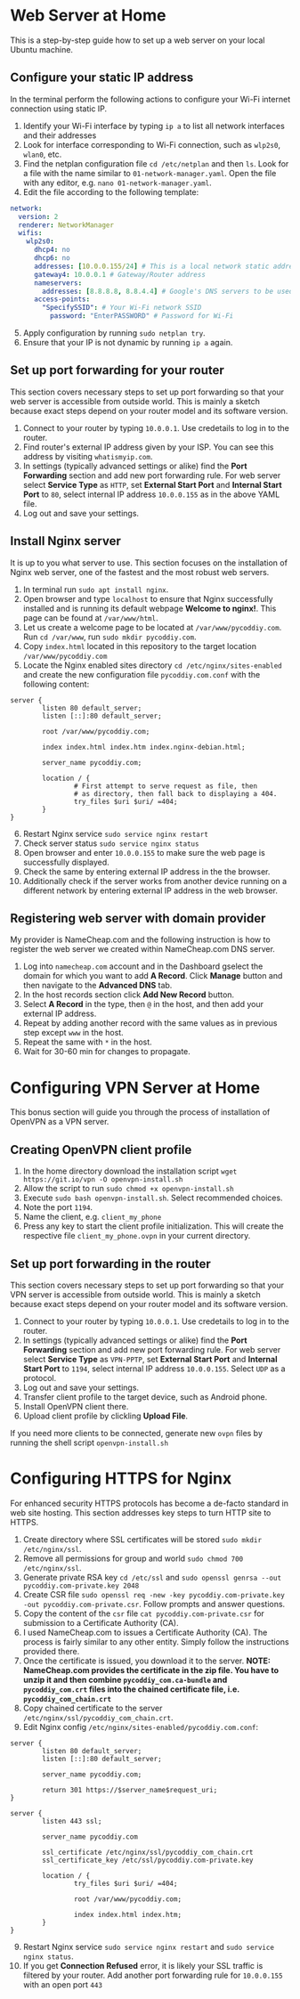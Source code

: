 # Web Server at Home

This is a step-by-step guide how to set up a web server on your local Ubuntu machine.

## Configure your static IP address
In the terminal perform the following actions to configure your Wi-Fi internet connection using static IP.

1. Identify your Wi-Fi interface by typing `ip a` to list all network interfaces and their addresses
2. Look for interface corresponding to Wi-Fi connection, such as `wlp2s0`, `wlan0`, etc.
3. Find the netplan configuration file `cd /etc/netplan` and then `ls`. Look for a file with the name similar to `01-network-manager.yaml`. Open the file with any editor, e.g. `nano 01-network-manager.yaml`.
4. Edit the file according to the following template:

```yaml
network:
  version: 2
  renderer: NetworkManager
  wifis:
    wlp2s0:
      dhcp4: no
      dhcp6: no
      addresses: [10.0.0.155/24] # This is a local network static address
      gateway4: 10.0.0.1 # Gateway/Router address
      nameservers:
        addresses: [8.8.8.8, 8.8.4.4] # Google's DNS servers to be used for name resolution
      access-points:
        "SpecifySSID": # Your Wi-Fi network SSID
          password: "EnterPASSWORD" # Password for Wi-Fi
```

5. Apply configuration by running `sudo netplan try`.
6. Ensure that your IP is not dynamic by running `ip a` again.

## Set up port forwarding for your router
This section covers necessary steps to set up port forwarding so that your web server is accessible from outside world. This is mainly a sketch because exact steps depend on your router model and its software version.

1. Connect to your router by typing `10.0.0.1`. Use credetails to log in to the router.
2. Find router's external IP address given by your ISP. You can see this address by visiting `whatismyip.com`.
3. In settings (typically advanced settings or alike) find the **Port Forwarding** section and add new port forwarding rule. For web server select **Service Type** as `HTTP`, set **External Start Port** and **Internal Start Port** to `80`, select internal IP address `10.0.0.155` as in the above YAML file.
4. Log out and save your settings.

## Install Nginx server
It is up to you what server to use. This section focuses on the installation of Nginx web server, one of the fastest and the most robust web servers.

1. In terminal run `sudo apt install nginx`.
2. Open browser and type `localhost` to ensure that Nginx successfully installed and is running its default webpage **Welcome to nginx!**. This page can be found at `/var/www/html`.
3. Let us create a welcome page to be located at `/var/www/pycoddiy.com`. Run `cd /var/www`, run `sudo mkdir pycoddiy.com`.
4. Copy `index.html` located in this repository to the target location `/var/www/pycoddiy.com`
5. Locate the Nginx enabled sites directory `cd /etc/nginx/sites-enabled` and create the new configuration file `pycoddiy.com.conf` with the following content:

```nginx
server {
        listen 80 default_server;
        listen [::]:80 default_server;

        root /var/www/pycoddiy.com;

        index index.html index.htm index.nginx-debian.html;

        server_name pycoddiy.com;

        location / {
                # First attempt to serve request as file, then
                # as directory, then fall back to displaying a 404.
                try_files $uri $uri/ =404;
        }
}
```

6. Restart Nginx service `sudo service nginx restart`
7. Check server status `sudo service nginx status`
8. Open browser and enter `10.0.0.155` to make sure the web page is successfully displayed.
9. Check the same by entering external IP address in the the browser.
10. Additionally check if the server works from another device running on a different network by entering external IP address in the web browser.

## Registering web server with domain provider
My provider is NameCheap.com and the following instruction is how to register the web server we created within NameCheap.com DNS server.

1. Log into `namecheap.com` account and in the Dashboard gselect the domain for which you want to add **A Record**. Click **Manage** button and then navigate to the **Advanced DNS** tab.
2. In the host records section click **Add New Record** button.
3. Select **A Record** in the type, then `@` in the host, and then add your external IP address.
4. Repeat by adding another record with the same values as in previous step except `www` in the host.
5. Repeat the same with `*` in the host.
6. Wait for 30-60 min for changes to propagate.

# Configuring VPN Server at Home
This bonus section will guide you through the process of installation of OpenVPN as a VPN server.

## Creating OpenVPN client profile
1. In the home directory download the installation script `wget https://git.io/vpn -O openvpn-install.sh`
2. Allow the script to run `sudo chmod +x openvpn-install.sh`
3. Execute `sudo bash openvpn-install.sh`. Select recommended choices.
4. Note the port `1194`.
5. Name the client, e.g. `client_my_phone`
6. Press any key to start the client profile initialization. This will create the respective file `client_my_phone.ovpn` in your current directory.

## Set up port forwarding in the router

This section covers necessary steps to set up port forwarding so that your VPN server is accessible from outside world. This is mainly a sketch because exact steps depend on your router model and its software version.

1. Connect to your router by typing `10.0.0.1`. Use credetails to log in to the router.
2. In settings (typically advanced settings or alike) find the **Port Forwarding** section and add new port forwarding rule. For web server select **Service Type** as `VPN-PPTP`, set **External Start Port** and **Internal Start Port** to `1194`, select internal IP address `10.0.0.155`. Select `UDP` as a protocol.
3. Log out and save your settings.
4. Transfer client profile to the target device, such as Android phone.
5. Install OpenVPN client there.
6. Upload client profile by clickling **Upload File**.

If you need more clients to be connected, generate new `ovpn` files by running the shell script `openvpn-install.sh`

# Configuring HTTPS for Nginx
For enhanced security HTTPS protocols has become a de-facto standard in web site hosting. This section addresses key steps to turn HTTP site to HTTPS.

1. Create directory where SSL certificates will be stored `sudo mkdir /etc/nginx/ssl`.
2. Remove all permissions for group and world `sudo chmod 700 /etc/nginx/ssl`.
3. Generate private RSA key `cd /etc/ssl` and `sudo openssl genrsa --out pycoddiy.com-private.key 2048` 
4. Create CSR file `sudo openssl req -new -key pycoddiy.com-private.key -out pycoddiy.com-private.csr`. Follow prompts and answer questions.
5. Copy the content of the `csr` file `cat pycoddiy.com-private.csr` for submission to a Certificate Authority (CA). 
6. I used NameCheap.com to issues a Certificate Authority (CA). The process is fairly similar to any other entity. Simply follow the instructions provided there. 
7. Once the certificate is issued, you download it to the server. **NOTE: NameCheap.com provides the certificate in the zip file. You have to unzip it and then combine `pycoddiy_com.ca-bundle` and `pycoddiy_com.crt` files into the chained certificate file, i.e. `pycoddiy_com_chain.crt`** 
8. Copy chained certificate to the server `/etc/nginx/ssl/pycoddiy_com_chain.crt`.
8. Edit Nginx config `/etc/nginx/sites-enabled/pycoddiy.com.conf`:

```nginx
server {
        listen 80 default_server;
        listen [::]:80 default_server;

        server_name pycoddiy.com;

        return 301 https://$server_name$request_uri;
}

server {
        listen 443 ssl;

        server_name pycoddiy.com

        ssl_certificate /etc/nginx/ssl/pycoddiy_com_chain.crt
        ssl_certificate_key /etc/ssl/pycoddiy.com-private.key

        location / {
                try_files $uri $uri/ =404;

                root /var/www/pycoddiy.com;

                index index.html index.htm;
        }
}
```

9. Restart Nginx service `sudo service nginx restart` and `sudo service nginx status`.
10. If you get **Connection Refused** error, it is likely your SSL traffic is filtered by your router. Add another port forwarding rule for `10.0.0.155` with an open port `443`